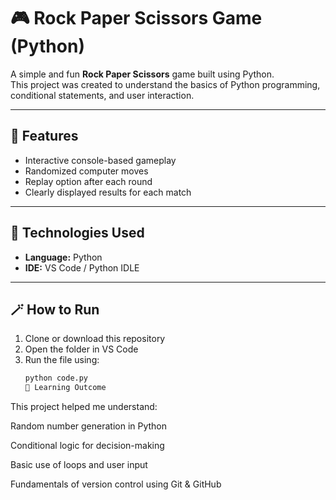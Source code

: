 # 🎮 Rock Paper Scissors Game (Python)

A simple and fun **Rock Paper Scissors** game built using Python.  
This project was created to understand the basics of Python programming, conditional statements, and user interaction.  

---

## 🧠 Features
- Interactive console-based gameplay  
- Randomized computer moves  
- Replay option after each round  
- Clearly displayed results for each match  

---

## 🧰 Technologies Used
- **Language:** Python  
- **IDE:** VS Code / Python IDLE  

---

## 🪄 How to Run
1. Clone or download this repository  
2. Open the folder in VS Code  
3. Run the file using:
   ```bash
   python code.py
   🌟 Learning Outcome

This project helped me understand:

Random number generation in Python

Conditional logic for decision-making

Basic use of loops and user input

Fundamentals of version control using Git & GitHub


